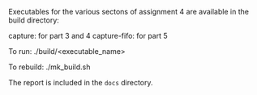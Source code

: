 Executables for the various sectons of assignment 4 are available in the build directory:

capture: for part 3 and 4
capture-fifo: for part 5

To run:
./build/<executable_name>

To rebuild:
./mk_build.sh

The report is included in the `docs` directory.